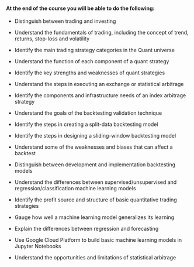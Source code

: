 #### At the end of the course you will be able to do the following:

* Distinguish between trading and investing
* Understand the fundamentals of trading, including the concept of trend, returns, stop-loss and volatility
* Identify the main trading strategy categories in the Quant universe
* Understand the function of each component of a quant strategy
*  Identify the key strengths and weaknesses of quant strategies
* Understand the steps in executing an exchange or statistical arbitrage
 
* Identify the components and infrastructure needs of an index arbitrage strategy
 
* Understand the goals of the backtesting validation technique
 
* Identify the steps in creating a split-data backtesting model
 
* Identify the steps in designing a sliding-window backtesting model
 
* Understand some of the weaknesses and biases that can affect a backtest
 
* Distinguish between development and implementation backtesting models
 
* Understand the differences between supervised/unsupervised and regression/classification machine learning models
* Identify the profit source and structure of basic quantitative trading strategies 
* Gauge how well a machine learning model generalizes its learning
* Explain the differences between regression and forecasting
* Use Google Cloud Platform to build basic machine learning models in Jupyter Notebooks 
* Understand the opportunities and limitations of statistical arbitrage
 